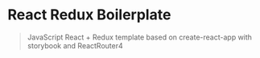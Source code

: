 # React Redux Boilerplate

> JavaScript React + Redux template based on create-react-app with storybook and ReactRouter4

